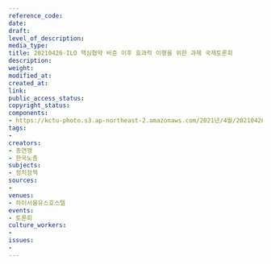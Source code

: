 ```yaml
---
reference_code: 
date: 
draft: 
level_of_description: 
media_type: 
title: 20210426-ILO 핵심협약 비준 이후 효과적 이행을 위한 과제 국제토론회
description: 
weight: 
modified_at: 
created_at: 
link: 
public_access_status: 
copyright_status: 
components:
- https://kctu-photo.s3.ap-northeast-2.amazonaws.com/2021년/4월/20210426-ILO+핵심협약+비준+이후+효과적+이행을+위한+과제+국제토론회/photo_2021-04-26_17-52-45.jpg
tags:
- 
creators:
- 총연맹
- 한국노총
subjects:
- 정치정책
sources:
- 
venues:
- 하이서울유스호스텔
events:
- 토론회
culture_workers:
- 
issues:
- 
---
```

